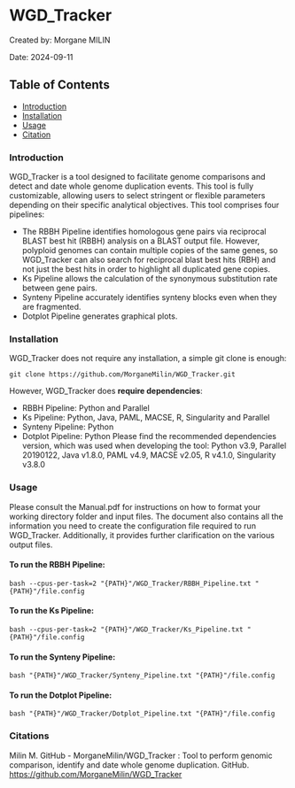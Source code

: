# WGD_Tracker
Created by: Morgane MILIN

Date: 2024-09-11

## Table of Contents
- [Introduction](#introduction)
- [Installation](#installation)
- [Usage](#usage)
- [Citation](#citation)

### Introduction
WGD_Tracker is a tool designed to facilitate genome comparisons and detect and date whole genome duplication events. This tool is fully customizable, allowing users to select stringent or flexible parameters depending on their specific analytical objectives.
This tool comprises four pipelines:
* The RBBH Pipeline identifies homologous gene pairs via reciprocal BLAST best hit (RBBH) analysis on a BLAST output file. However, polyploid genomes can contain multiple copies of the same genes, so WGD_Tracker can also search for reciprocal blast best hits (RBH) and not just the best hits in order to highlight all duplicated gene copies.
* Ks Pipeline allows the calculation of the synonymous substitution rate between gene pairs.
* Synteny Pipeline accurately identifies synteny blocks even when they are fragmented.
* Dotplot Pipeline generates graphical plots.

### Installation 
WGD_Tracker does not require any installation, a simple git clone is enough:

	git clone https://github.com/MorganeMilin/WGD_Tracker.git 

However, WGD_Tracker does **require dependencies**:
- RBBH Pipeline: Python and Parallel
- Ks Pipeline: Python, Java, PAML, MACSE, R, Singularity and Parallel
- Synteny Pipeline: Python
- Dotplot Pipeline: Python
Please find the recommended dependencies version, which was used when developing the tool: Python v3.9, Parallel 20190122, Java v1.8.0, PAML v4.9, MACSE v2.05, R v4.1.0, Singularity v3.8.0

### Usage
Please consult the Manual.pdf for instructions on how to format your working directory folder and input files. The document also contains all the information you need to create the configuration file required to run WGD_Tracker. Additionally, it provides further clarification on the various output files.

#### To run the RBBH Pipeline:
	bash --cpus-per-task=2 "{PATH}"/WGD_Tracker/RBBH_Pipeline.txt "{PATH}"/file.config

#### To run the Ks Pipeline:
 	bash --cpus-per-task=2 "{PATH}"/WGD_Tracker/Ks_Pipeline.txt "{PATH}"/file.config

#### To run the Synteny Pipeline:
  	bash "{PATH}"/WGD_Tracker/Synteny_Pipeline.txt "{PATH}"/file.config

#### To run the Dotplot Pipeline:
   	bash "{PATH}"/WGD_Tracker/Dotplot_Pipeline.txt "{PATH}"/file.config

### Citations
Milin M. GitHub - MorganeMilin/WGD_Tracker : Tool to perform genomic comparison, identify and date whole genome duplication. GitHub. https://github.com/MorganeMilin/WGD_Tracker
